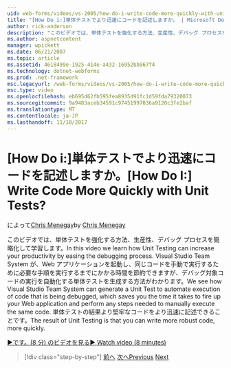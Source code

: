 ```yaml
---
uid: web-forms/videos/vs-2005/how-do-i-write-code-more-quickly-with-unit-tests
title: "[How Do i:]単体テストでより迅速にコードを記述しますか。 | Microsoft Docs"
author: rick-anderson
description: "このビデオでは、単体テストを強化する方法、生産性、デバッグ プロセスを簡略化して学習します。 ここでは、Visual Studio Team System が、U. を生成する方法を参照してください."
ms.author: aspnetcontent
manager: wpickett
ms.date: 06/21/2007
ms.topic: article
ms.assetid: 4618499e-1925-414e-a432-16952bb967f4
ms.technology: dotnet-webforms
ms.prod: .net-framework
msc.legacyurl: /web-forms/videos/vs-2005/how-do-i-write-code-more-quickly-with-unit-tests
msc.type: video
ms.openlocfilehash: eb695d62fb595fea8935d91fc1d59fda79320073
ms.sourcegitcommit: 9a9483aceb34591c97451997036a9120c3fe2baf
ms.translationtype: MT
ms.contentlocale: ja-JP
ms.lasthandoff: 11/10/2017
---
```

<a name="how-do-i-write-code-more-quickly-with-unit-tests"></a><span data-ttu-id="8eb9f-105">[How Do i:]単体テストでより迅速にコードを記述しますか。</span><span class="sxs-lookup"><span data-stu-id="8eb9f-105">[How Do I:] Write Code More Quickly with Unit Tests?</span></span>
====================
<span data-ttu-id="8eb9f-106">によって[Chris Menegay](https://twitter.com/CMenegay)</span><span class="sxs-lookup"><span data-stu-id="8eb9f-106">by [Chris Menegay](https://twitter.com/CMenegay)</span></span>

<span data-ttu-id="8eb9f-107">このビデオでは、単体テストを強化する方法、生産性、デバッグ プロセスを簡略化して学習します。</span><span class="sxs-lookup"><span data-stu-id="8eb9f-107">In this video we learn how Unit Testing can increase your productivity by easing the debugging process.</span></span> <span data-ttu-id="8eb9f-108">Visual Studio Team System が、Web アプリケーションを起動し、同じコードを手動で実行するために必要な手順を実行するまでにかかる時間を節約できますが、デバッグ対象コードの実行を自動化する単体テストを生成する方法がわかります。</span><span class="sxs-lookup"><span data-stu-id="8eb9f-108">We see how Visual Studio Team System can generate a Unit Test to automate execution of code that is being debugged, which saves you the time it takes to fire up your Web application and perform any steps needed to manually execute the same code.</span></span> <span data-ttu-id="8eb9f-109">単体テストの結果より堅牢なコードをより迅速に記述できることです。</span><span class="sxs-lookup"><span data-stu-id="8eb9f-109">The result of Unit Testing is that you can write more robust code, more quickly.</span></span>

[<span data-ttu-id="8eb9f-110">&#9654;です。(8 分) のビデオを見る</span><span class="sxs-lookup"><span data-stu-id="8eb9f-110">&#9654; Watch video (8 minutes)</span></span>](https://channel9.msdn.com/Blogs/ASP-NET-Site-Videos/how-do-i-write-code-more-quickly-with-unit-tests)

>[!div class="step-by-step"]
<span data-ttu-id="8eb9f-111">[前へ](how-do-i-create-my-own-bug-work-item.md)
[次へ](how-do-i-practice-test-driven-development.md)</span><span class="sxs-lookup"><span data-stu-id="8eb9f-111">[Previous](how-do-i-create-my-own-bug-work-item.md)
[Next](how-do-i-practice-test-driven-development.md)</span></span>
